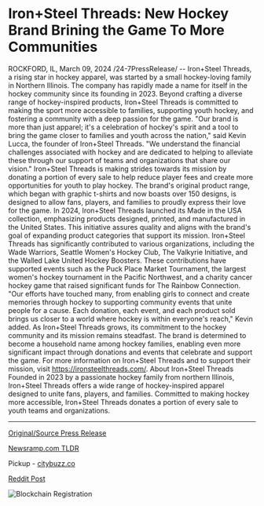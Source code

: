 # Iron+Steel Threads: New Hockey Brand Brining the Game To More Communities

ROCKFORD, IL, March 09, 2024 /24-7PressRelease/ -- Iron+Steel Threads, a rising star in hockey apparel, was started by a small hockey-loving family in Northern Illinois. The company has rapidly made a name for itself in the hockey community since its founding in 2023. Beyond crafting a diverse range of hockey-inspired products, Iron+Steel Threads is committed to making the sport more accessible to families, supporting youth hockey, and fostering a community with a deep passion for the game.  "Our brand is more than just apparel; it's a celebration of hockey's spirit and a tool to bring the game closer to families and youth across the nation," said Kevin Lucca, the founder of Iron+Steel Threads. "We understand the financial challenges associated with hockey and are dedicated to helping to alleviate these through our support of teams and organizations that share our vision."  Iron+Steel Threads is making strides towards its mission by donating a portion of every sale to help reduce player fees and create more opportunities for youth to play hockey. The brand's original product range, which began with graphic t-shirts and now boasts over 150 designs, is designed to allow fans, players, and families to proudly express their love for the game.  In 2024, Iron+Steel Threads launched its Made in the USA collection, emphasizing products designed, printed, and manufactured in the United States. This initiative assures quality and aligns with the brand's goal of expanding product categories that support its mission.  Iron+Steel Threads has significantly contributed to various organizations, including the Wade Warriors, Seattle Women's Hockey Club, The Valkyrie Initiative, and the Walled Lake United Hockey Boosters. These contributions have supported events such as the Puck Place Market Tournament, the largest women's hockey tournament in the Pacific Northwest, and a charity cancer hockey game that raised significant funds for The Rainbow Connection.  "Our efforts have touched many, from enabling girls to connect and create memories through hockey to supporting community events that unite people for a cause. Each donation, each event, and each product sold brings us closer to a world where hockey is within everyone's reach," Kevin added.  As Iron+Steel Threads grows, its commitment to the hockey community and its mission remains steadfast. The brand is determined to become a household name among hockey families, enabling even more significant impact through donations and events that celebrate and support the game.  For more information on Iron+Steel Threads and to support their mission, visit https://ironsteelthreads.com/.  About Iron+Steel Threads Founded in 2023 by a passionate hockey family from northern Illinois, Iron+Steel Threads offers a wide range of hockey-inspired apparel designed to unite fans, players, and families. Committed to making hockey more accessible, Iron+Steel Threads donates a portion of every sale to youth teams and organizations. 

---

[Original/Source Press Release](https://www.24-7pressrelease.com/press-release/509160/ironsteel-threads-new-hockey-brand-brining-the-game-to-more-communities)
                    

[Newsramp.com TLDR](https://newsramp.com/curated-news/rising-star-in-hockey-apparel-supports-youth-hockey-and-community/6f8c86986cb1d85ff16802062af83666) 


Pickup - [citybuzz.co](https://citybuzz.co/2024/03/09/iron-steel-threads-bringing-hockey-closer-to-communities)
 



[Reddit Post](https://www.reddit.com/r/newsramp/comments/1bbh0vp/rising_star_in_hockey_apparel_supports_youth/) 



![Blockchain Registration](https://cdn.newsramp.app/24-7PressRelease/qrcode/243/10/jokegFcU.webp)